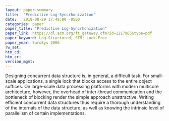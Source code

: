 ```yaml
---
layout: paper-summary
title:  "Predictive Log-Syncrhonization"
date:   2018-08-29 17:48:00 -0500
categories: paper
paper_title: "Predictive Log-Syncrhonization"
paper_link: https://dl.acm.org/ft_gateway.cfm?id=1217965&type=pdf
paper_keyword: Log-Structured; STM; Lock-Free
paper_year: EuroSys 2006
rw_set: 
htm_cd: 
htm_cr: 
version_mgmt: 
---
```


Designing concurrent data structure is, in general, a difficult task. For small-scale applications, a single lock that 
blocks access to the entire object suffices. On large-scale data processing platforms with modern multicore architecture,
however, the overhead of inter-thread communication and the bottleneck of blocking render the simple approach unattractive.
Writing efficient concurrent data structures thus require a thorough understanding of the internals of the data structure,
as well as knowing the intrinsic level of parallelism of certain implementations. 
